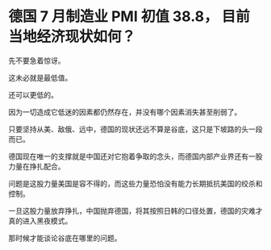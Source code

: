 # 德国 7 月制造业 PMI 初值 38.8， 目前当地经济现状如何？

先不要急着惊讶。

这未必就是最低值。

还可以更低的。

因为一切造成它低迷的因素都仍然存在，并没有哪个因素消失甚至削弱了。

只要坚持从美、敌俄、远中，德国的现状还远不算是谷底，这只是下坡路的头一段而已。

德国现在唯一的支撑就是中国还对它抱着争取的念头，而德国内部产业界还有一股力量在挣扎配合。

问题是这股力量美国是容不得的，而这些力量恐怕没有能力长期抵抗美国的绞杀和控制。

一旦这股力量放弃挣扎，中国抛弃德国，将其按照日韩的口径处置，德国的灾难才真的进入黑夜模式。

那时候才能谈论谷底在哪里的问题。

